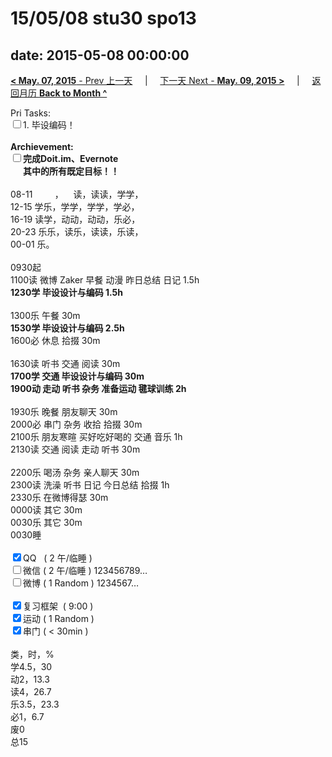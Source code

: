 # 15/05/08 stu30 spo13

date: 2015-05-08 00:00:00
---
[**< May. 07, 2015** - Prev 上一天](/lifelogs/2015/05/d07.html) &nbsp; &nbsp; | &nbsp; &nbsp; [下一天 Next - **May. 09, 2015 >**](/lifelogs/2015/05/d09.html) &nbsp; &nbsp; |  &nbsp; &nbsp; [返回月历 **Back to Month ^**](/lifelogs/2015/05/index.html)
<br/><div>Pri Tasks:<br clear="none"/><input type="checkbox" />1. 毕设编码！</div><div><br clear="none"/></div><div><strong>Archievement:</strong></div><div><strong><input type="checkbox" />完成Doit.im、</strong><strong>Evernote</strong></div><div><strong>      其中的</strong><strong>所有</strong><strong>既定目标！！</strong></div><div><div><br clear="none"/></div>08-11         ，    读，读读，学学，<br clear="none"/>12-15 学乐，学学，学学，学必，<br clear="none"/>16-19 读学，动动，动动，乐必，<br clear="none"/>20-23 乐乐，读乐，读读，乐读，</div><div>00-01 乐。</div><div><div><br clear="none"/></div>0930起<br clear="none"/>1100读 微博 Zaker 早餐 动漫 昨日总结 日记 1.5h</div><div><strong>1230学 毕设设计与编码 1.5h</strong><div><br clear="none"/></div>1300乐 午餐 30m</div><div><strong>1530学 毕设设计与编码 2.5h</strong></div><div>1600必 休息 拾掇 30m</div><div><br/></div><div><div>1630读 听书 交通 阅读 30m</div><div><b>1700学 交通 毕设设计与编码 30m</b></div><div><b>1900动 走动 听书 杂务 准备运动 毽球训练 2h</b></div><div><br/></div><div>1930乐 晚餐 朋友聊天 30m</div><div>2000必 串门 杂务 收拾 拾掇 30m  </div>2100乐 朋友寒暄 买好吃好喝的 交通 音乐 1h<br clear="none"/>2130读 交通 阅读 走动 听书 30m</div><div><br/></div><div>2200乐 喝汤 杂务 亲人聊天 30m</div><div>2300读 洗澡 听书 日记 今日总结 拾掇 1h</div><div>2330乐 在微博得瑟 30m</div><div>0000读 其它 30m</div><div>0030乐 其它 30m</div><div>0030睡</div><div><br clear="none"/></div><div><input type="checkbox" checked="true" />QQ   ( 2 午/临睡 ) <br clear="none"/><input type="checkbox" />微信 ( 2 午/临睡 ) 123456789…</div><div><input type="checkbox" />微博 ( 1 Random ) 1234567…</div><div><br clear="none"/></div><div><input type="checkbox" checked="true" />复习框架  ( 9:00 ) <br clear="none"/></div><div><input type="checkbox" checked="true" />运动 ( 1 Random ) </div><div><input type="checkbox" checked="true" />串门 ( < 30min ) </div><div><div><br clear="none"/></div>类，时，%<br clear="none"/>学4.5，30<br clear="none"/>动2，13.3<br clear="none"/>读4，26.7<br clear="none"/>乐3.5，23.3<br clear="none"/>必1，6.7<br clear="none"/>废0<br clear="none"/>总15</div>
